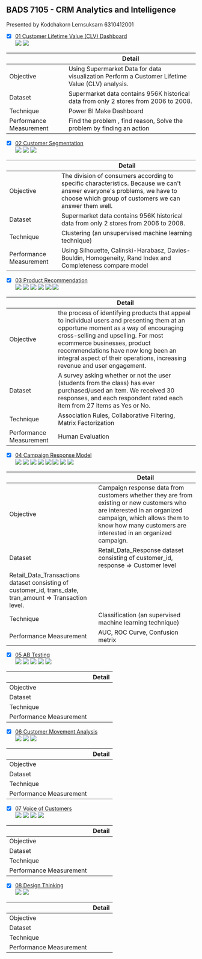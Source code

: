 ## BADS 7105 - CRM Analytics and Intelligence  
Presented by Kodchakorn Lernsuksarn 6310412001  
  
- [x] [01 Customer Lifetime Value (CLV) Dashboard](./01%20Customer%20Lifetime%20Value%20(CLV)%20Dashboard)  
[![](https://img.shields.io/badge/-Dashboard-blue)](#) [![](https://img.shields.io/badge/-Power--BI-green)](#)  
  
|  | Detail |
| --- | --- |
| Objective | Using Supermarket Data for data visualization Perform a Customer Lifetime Value (CLV) analysis. |
| Dataset | Supermarket data  contains 956K historical data from only 2 stores from 2006 to 2008.  |
| Technique | Power BI Make Dashboard  |
| Performance Measurement | Find the problem , find reason, Solve the problem by finding an action  |
  
- [x] [02 Customer Segmentation](./02%20Customer%20Segmentation)  
[![](https://img.shields.io/badge/-K--Means-orange)](#) [![](https://img.shields.io/badge/-Python-green)](#) [![](https://img.shields.io/badge/-Google--Colab-blue)](#)  
  
|  | Detail |
| --- | --- |
| Objective | The division of consumers according to specific characteristics. Because we can't answer everyone's problems, we have to choose which group of customers we can answer them well. |
| Dataset | Supermarket data  contains 956K historical data from only 2 stores from 2006 to 2008. |
| Technique |  Clustering (an unsupervised machine learning technique) |
| Performance Measurement | Using Silhouette,	Calinski-Harabasz,	Davies-Bouldin,	Homogeneity,	Rand Index and	Completeness compare model|
  
- [x] [03 Product Recommendation](./03%20Product%20Recommendation)  
 [![](https://img.shields.io/badge/-Survey-blue)](#) [![](https://img.shields.io/badge/-Market--Basket-orange)](#) [![](https://img.shields.io/badge/-Collaborative--Filtering-orange)](#) [![](https://img.shields.io/badge/-Matrix--Factorization-orange)](#) [![](https://img.shields.io/badge/-Python-green)](#) [![](https://img.shields.io/badge/-Google--Colab-blue)](#) 
   
|  | Detail |
| --- | --- |
| Objective | the process of identifying products that appeal to individual users and presenting them at an opportune moment as a way of encouraging cross-selling and upselling. For most ecommerce businesses, product recommendations have now long been an integral aspect of their operations, increasing revenue and user engagement. |
| Dataset | A survey asking whether or not the user (students from the class) has ever purchased/used an item. We received 30 responses, and each respondent rated each item from 27 items as Yes or No.  |
| Technique | Association Rules, Collaborative Filtering, Matrix Factorization |
| Performance Measurement | Human Evaluation |
  
- [x] [04 Campaign Response Model](./04%20Campaign%20Response%20Model)  
[![](https://img.shields.io/badge/-Classification-orange)](#) [![](https://img.shields.io/badge/-RFM-blue)](#) [![](https://img.shields.io/badge/-Python-green)](#) [![](https://img.shields.io/badge/-Logistic--Regression-orange)](#) [![](https://img.shields.io/badge/-XGBoost-orange)](#) [![](https://img.shields.io/badge/-SMOTE-blue)](#) [![](https://img.shields.io/badge/-GridsearchCV-orange)](#) [![](https://img.shields.io/badge/-Google--Colab-blue)](#)  
  
|  | Detail |
| --- | --- |
| Objective | Campaign response data from customers whether they are from existing or new customers who are interested in an organized campaign, which allows them to know how many customers are interested in an organized campaign.  |
| Dataset | Retail_Data_Response dataset consisting of customer_id, response => Customer level
            Retail_Data_Transactions dataset consisting of customer_id, trans_date, tran_amount => Transaction level. |
| Technique | Classification (an supervised machine learning technique) |
| Performance Measurement | AUC, ROC Curve, Confusion metrix |
  
- [x] [05 AB Testing](./05%20AB%20Testing)  
[![](https://img.shields.io/badge/-Survey-blue)](#) [![](https://img.shields.io/badge/-A/B--Testing-blue)](#) [![](https://img.shields.io/badge/-SPSS-green)](#) [![](https://img.shields.io/badge/-Excel-blue)](#) [![](https://img.shields.io/badge/-Presentation-blue)](#)  
  
|  | Detail |
| --- | --- |
| Objective |  |
| Dataset |  |
| Technique |  |
| Performance Measurement |  |
  
- [x] [06 Customer Movement Analysis](./06%20Customer%20Movement%20Analysis)  
[![](https://img.shields.io/badge/-SQL-green)](#) [![](https://img.shields.io/badge/-BigQuery-green)](#) [![](https://img.shields.io/badge/-Google--Data--Studio-blue)](#)  
  
|  | Detail |
| --- | --- |
| Objective |  |
| Dataset |  |
| Technique |  |
| Performance Measurement |  |
  
- [x] [07 Voice of Customers](./07%20Voice%20of%20Customers)  
[![](https://img.shields.io/badge/-NLP-orange)](#) [![](https://img.shields.io/badge/-Text--Summarization-orange)](#) [![](https://img.shields.io/badge/-Python-blue)](#) [![](https://img.shields.io/badge/-Google--Colab-blue)](#)  
  
|  | Detail |
| --- | --- |
| Objective |  |
| Dataset |  |
| Technique |  |
| Performance Measurement |  |
  
- [x] [08 Design Thinking](./08%20Design%20Thinking)  
[![](https://img.shields.io/badge/-Design--thinking-blue)](#) [![](https://img.shields.io/badge/-Presentation-blue)](#)  
  
|  | Detail |
| --- | --- |
| Objective |  |
| Dataset |  |
| Technique |  |
| Performance Measurement |  |
  
